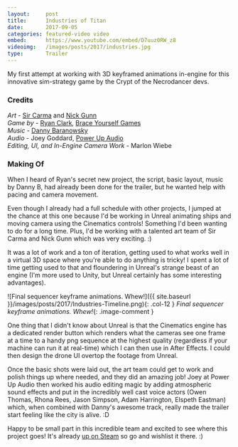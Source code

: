 ```yaml
---
layout:     post
title:      Industries of Titan
date:       2017-09-05
categories: featured-video video
embed:      https://www.youtube.com/embed/D7uuz0RW_z8
videoimg:   /images/posts/2017/industries.jpg
type:       Trailer
---
```


My first attempt at working with 3D keyframed animations in-engine for this innovative sim-strategy game by the Crypt of the Necrodancer devs.

### Credits  

_Art_ - [Sir Carma](https://twitter.com/sir_carma) and [Nick Gunn](https://twitter.com/Gunn3D)  
_Game by_ - [Ryan Clark](https://twitter.com/braceyourselfok), [Brace Yourself Games](http://blog.braceyourselfgames.com/)  
_Music_ - [Danny Baranowsky](https://twitter.com/dannyBstyle)  
_Audio_ - Joey Goddard, [Power Up Audio](https://powerupaudio.com)  
_Editing, UI, and In-Engine Camera Work_ - Marlon Wiebe  

### Making Of  

When I heard of Ryan's secret new project, the script, basic layout, music by Danny B, had already been done for the trailer, but he wanted help with pacing and camera movement.  

Even though I already had a full schedule with other projects, I jumped at the chance at this one because I'd be working in Unreal animating ships and moving camera using the Cinematics controls!  Something I'd been wanting to do for a long time.  Plus, I'd be working with a talented art team of Sir Carma and Nick Gunn which was very exciting. :)

It was a lot of work and a ton of iteration, getting used to what works well in a virtual 3D space where you're able to do anything is tricky!  I spent a lot of time getting used to that and floundering in Unreal's strange beast of an engine (I'm more used to Unity, but Unreal certainly has some interesting advantages).

![Final sequencer keyframe animations.  Whew!]({{ site.baseurl }}/images/posts/2017/Industries-Timeline.png){: .col-12 }
_Final sequencer keyframe animations.  Whew!_{: .image-comment }

One thing that I didn't know about Unreal is that the Cinematics engine has a dedicated render button which renders what the cameras see one frame at a time to a handy png sequence at the highest quality (regardless if your machine can run it at real-time) which I can then use in After Effects.  I could then design the drone UI overtop the footage from Unreal.

Once the basic shots were laid out, the art team could get to work and polish things up where needed, and they did an amazing job! Joey at Power Up Audio then worked his audio editing magic by adding atmospheric sound effects and put in the incredibly well cast voice actors (Owen Thomas, Rhona Rees, Jason Simpson, Adam Harrington, Elspeth Eastman) which, when combined with Danny's awesome track, really made the trailer start feeling like the city is alive. :D

Happy to be small part in this incredible team and excited to see where this project goes!  It's already [up on Steam](http://store.steampowered.com/app/427940/Industries_of_Titan/) so go and wishlist it there. :)